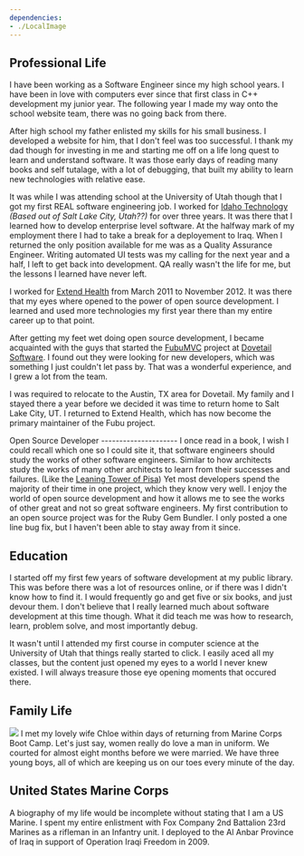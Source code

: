 ```yaml
---
dependencies:
- ./LocalImage
---
```


Professional Life
-----------------
I have been working as a Software Engineer since my high school years. I have been in love with computers ever since that first class in C++ development my junior year. The following year I made my way onto the school website team, there was no going back from there.

After high school my father enlisted my skills for his small business. I developed a website for him, that I don't feel was too successful. I thank my dad though for investing in me and starting me off on a life long quest to learn and understand software. It was those early days of reading many books and self tutalage, with a lot of debugging, that built my ability to learn new technologies with relative ease.

It was while I was attending school at the University of Utah though that I got my first REAL software engineering job. I worked for [Idaho Technology](http://idahotech.com) *(Based out of Salt Lake City, Utah??)* for over three years. It was there that I learned how to develop enterprise level software. At the halfway mark of my employment there I had to take a break for a deployement to Iraq. When I returned the only position available for me was as a Quality Assurance Engineer. Writing automated UI tests was my calling for the next year and a half, I left to get back into development. QA really wasn't the life for me, but the lessons I learned have never left.

I worked for [Extend Health](http://www.extendhealth.com) from March 2011 to November 2012. It was there that my eyes where opened to the power of open source development. I learned and used more technologies my first year there than my entire career up to that point.

After getting my feet wet doing open source development, I became acquainted with the guys that started the [FubuMVC](http://fubu-project.org) project at [Dovetail Software](http://www.dovetailsoftware.com). I found out they were looking for new developers, which was something I just couldn't let pass by. That was a wonderful experience, and I grew a lot from the team.

I was required to relocate to the Austin, TX area for Dovetail. My family and I stayed there a year before we decided it was time to return home to Salt Lake City, UT. I returned to Extend Health, which has now become the primary maintainer of the Fubu project.

<div className="about-me-architecture"><LocalImage src="eiffel.jpg" /><LocalImage src="pisa.jpg" /></div>
Open Source Developer
---------------------
I once read in a book, I wish I could recall which one so I could site it, that software engineers should study the works of other software engineers. Similar to how architects study the works of many other architects to learn from their successes and failures. (Like the <a href="http://en.wikipedia.org/wiki/Leaning_Tower_of_Pisa">Leaning Tower of Pisa</a>) Yet most developers spend the majority of their time in one project, which they know very well. I enjoy the world of open source development and how it allows me to see the works of other great and not so great software engineers. My first contribution to an open source project was for the Ruby Gem Bundler. I only posted a one line bug fix, but I haven't been able to stay away from it since.

Education
---------
I started off my first few years of software development at my public library. This was before there was a lot of resources online, or if there was I didn't know how to find it. I would frequently go and get five or six books, and just devour them. I don't believe that I really learned much about software development at this time though. What it did teach me was how to research, learn, problem solve, and most importantly debug.

It wasn't until I attended my first course in computer science at the University of Utah that things really started to click. I easily aced all my classes, but the content just opened my eyes to a world I never knew existed. I will always treasure those eye opening moments that occured there.

Family Life
-----------
<img className="about-me-familypic" src="http://i1233.photobucket.com/albums/ff391/mtscout6/Blog/20121122Family.jpg" />
I met my lovely wife Chloe within days of returning from Marine Corps Boot Camp. Let's just say, women really do love a man in uniform. We courted for almost eight months before we were married. We have three young boys, all of which are keeping us on our toes every minute of the day.

United States Marine Corps
--------------------------
<LocalImage className="about-me-egapic" src="ega.jpg" />
A biography of my life would be incomplete without stating that I am a US Marine. I spent my entire enlistment with Fox Company 2nd Battalion 23rd Marines as a rifleman in an Infantry unit. I deployed to the Al Anbar Province of Iraq in support of Operation Iraqi Freedom in 2009.

